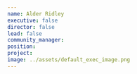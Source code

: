 ```yaml
---
name: Alder Ridley
executive: false
director: false
lead: false
community_manager:   
position:  
project:  
image: ../assets/default_exec_image.png
---
```


